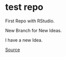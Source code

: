 # test repo

First Repo with RStudio.

New Branch for New Ideas.

I have a new Idea.

[Source](https://github.com/uo-ec510-2020-spring/lectures)